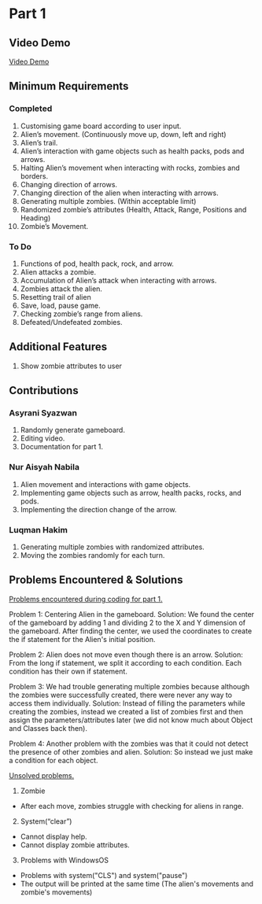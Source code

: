 # Part 1

## Video Demo

[Video Demo](https://youtu.be/dvGX2Kzxn78)

## Minimum Requirements

### Completed

1. Customising game board according to user input.
2. Alien’s movement. (Continuously move up, down, left and right)
3. Alien’s trail. 
4. Alien’s interaction with game objects such as health packs, pods and arrows.
5. Halting Alien’s movement when interacting with rocks, zombies and borders.
6. Changing direction of arrows.
7. Changing direction of the alien when interacting with arrows.
8. Generating multiple zombies. (Within acceptable limit)
9. Randomized zombie’s attributes (Health, Attack, Range, Positions and Heading)
10. Zombie’s Movement.

### To Do

1. Functions of pod, health pack, rock, and arrow.
2. Alien attacks a zombie.
3. Accumulation of Alien’s attack when interacting with arrows. 
4. Zombies attack the alien.
5. Resetting trail of alien
6. Save, load, pause game.
7. Checking zombie’s range from aliens.
8. Defeated/Undefeated zombies.

## Additional Features

1. Show zombie attributes to user

## Contributions

### Asyrani Syazwan

1. Randomly generate gameboard.
2. Editing video.
3. Documentation for part 1.

### Nur Aisyah Nabila

1. Alien movement and interactions with game objects.
2. Implementing game objects such as arrow, health packs, rocks, and pods.
3. Implementing the direction change of the arrow.

### Luqman Hakim

1. Generating multiple zombies with randomized attributes.
2. Moving the zombies randomly for each turn.

## Problems Encountered & Solutions

<ins>Problems encountered during coding for part 1.</ins>

Problem 1: Centering Alien in the gameboard.
Solution: We found the center of the gameboard by adding 1 and dividing 2 to the X and Y dimension of the gameboard. After finding the center, we used the coordinates to create the if statement for the Alien's initial position. 

Problem 2: Alien does not move even though there is an arrow. 
Solution: From the long if statement, we split it according to each condition. Each condition has their own if statement.

Problem 3: We had trouble generating multiple zombies because although the zombies were successfully created, there were never any way to access them individually.
Solution: Instead of filling the parameters while creating the zombies, instead we created a list of zombies first and then assign the parameters/attributes later (we did not know much about Object and Classes back then).

Problem 4: Another problem with the zombies was that it could not detect the presence of other zombies and alien.
Solution: So instead we just make a condition for each object.

<ins>Unsolved problems.</ins>
1. Zombie 
  - After each move, zombies struggle with checking for aliens in range.
2. System(“clear”)
  - Cannot display help.
  - Cannot display zombie attributes.
3. Problems with WindowsOS
  - Problems with system("CLS") and system("pause")
  - The output will be printed at the same time (The alien's movements and zombie's movements)



